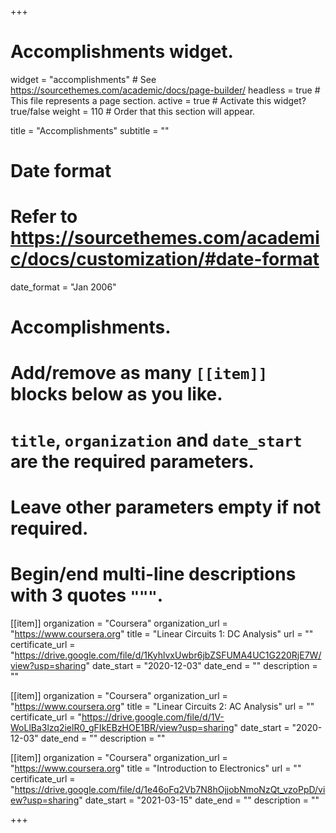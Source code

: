 +++
# Accomplishments widget.
widget = "accomplishments"  # See https://sourcethemes.com/academic/docs/page-builder/
headless = true  # This file represents a page section.
active = true  # Activate this widget? true/false
weight = 110  # Order that this section will appear.

title = "Accomplish&shy;ments"
subtitle = ""

# Date format
#   Refer to https://sourcethemes.com/academic/docs/customization/#date-format
date_format = "Jan 2006"

# Accomplishments.
#   Add/remove as many `[[item]]` blocks below as you like.
#   `title`, `organization` and `date_start` are the required parameters.
#   Leave other parameters empty if not required.
#   Begin/end multi-line descriptions with 3 quotes `"""`.

[[item]]
  organization = "Coursera"
  organization_url = "https://www.coursera.org"
  title = "Linear Circuits 1: DC Analysis"
  url = ""
  certificate_url = "https://drive.google.com/file/d/1KyhlvxUwbr6jbZSFUMA4UC1G220RjE7W/view?usp=sharing"
  date_start = "2020-12-03"
  date_end = ""
  description = ""

[[item]]
  organization = "Coursera"
  organization_url = "https://www.coursera.org"
  title = "Linear Circuits 2: AC Analysis"
  url = ""
  certificate_url = "https://drive.google.com/file/d/1V-WoLlBa3lzq2ielR0_gFIkEBzHOE1BR/view?usp=sharing"
  date_start = "2020-12-03"
  date_end = ""
  description = ""

[[item]]
  organization = "Coursera"
  organization_url = "https://www.coursera.org"
  title = "Introduction to Electronics"
  url = ""
  certificate_url = "https://drive.google.com/file/d/1e46oFq2Vb7N8hOjjobNmoNzQt_vzoPpD/view?usp=sharing"
  date_start = "2021-03-15"
  date_end = ""
  description = ""

+++
